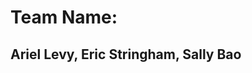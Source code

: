 # Team Name: 
## Ariel Levy, Eric Stringham, Sally Bao

<data description>

<src for data>

<working idea of how to render>


